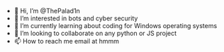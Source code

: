 - 👋 Hi, I’m @ThePalad1n
- 👀 I’m interested in bots and cyber security
- 🌱 I’m currently learning about coding for Windows operating systems
- 💞️ I’m looking to collaborate on any python or JS project
- 📫 How to reach me email at hmmm

<!---
ThePalad1n/ThePalad1n is a ✨ special ✨ repository because its `README.md` (this file) appears on your GitHub profile.
You can click the Preview link to take a look at your changes.
--->
